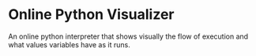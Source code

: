 Online Python Visualizer
===========================================

An online python interpreter that shows visually the flow of execution and what values variables have as it runs.

